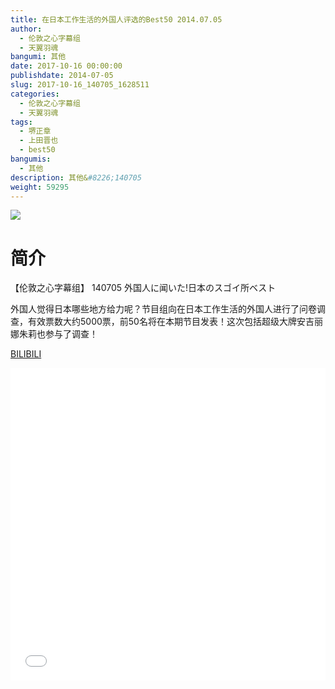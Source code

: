 ```yaml
---
title: 在日本工作生活的外国人评选的Best50 2014.07.05
author: 
  - 伦敦之心字幕组
  - 天翼羽魂
bangumi: 其他
date: 2017-10-16 00:00:00
publishdate: 2014-07-05
slug: 2017-10-16_140705_1628511
categories: 
  - 伦敦之心字幕组
  - 天翼羽魂
tags: 
  - 堺正章
  - 上田晋也
  - best50
bangumis: 
  - 其他
description: 其他&#8226;140705
weight: 59295
---
```


![](https://i.imgur.com/qqkmTCC.jpg)

# 简介  
【伦敦之心字幕组】 140705 外国人に闻いた!日本のスゴイ所ベスト


外国人觉得日本哪些地方给力呢？节目组向在日本工作生活的外国人进行了问卷调查，有效票数大约5000票，前50名将在本期节目发表！这次包括超级大牌安吉丽娜朱莉也参与了调查！

  [BILIBILI](https://www.bilibili.com/video/av1628511/)


<div class="vcontainer">  <iframe class='video' src="//www.bilibili.com/blackboard/player.html?cid=2476640&aid=1628511" width="100%" height="500" frameborder="0" allowfullscreen="allowfullscreen"></iframe></div>
